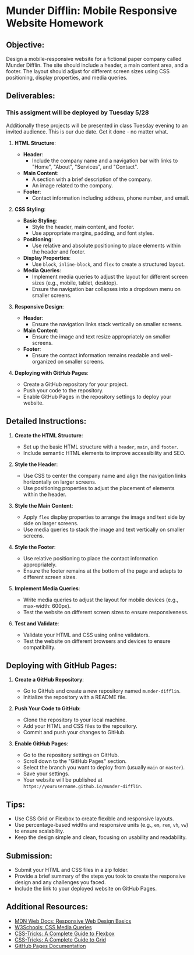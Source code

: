 # Munder Difflin: Mobile Responsive Website Homework

## Objective:
Design a mobile-responsive website for a fictional paper company called Munder Difflin. The site should include a header, a main content area, and a footer. The layout should adjust for different screen sizes using CSS positioning, display properties, and media queries.

## Deliverables:

### This assigment will be deployed by Tuesday 5/28
Additionally these projects will be presented in class Tuesday evening to an invited audience.  This is our due date.  Get it done - no matter what.



1. **HTML Structure**:
   - **Header**:
     - Include the company name and a navigation bar with links to "Home", "About", "Services", and "Contact".
   - **Main Content**:
     - A section with a brief description of the company.
     - An image related to the company.
   - **Footer**:
     - Contact information including address, phone number, and email.

2. **CSS Styling**:
   - **Basic Styling**:
     - Style the header, main content, and footer.
     - Use appropriate margins, padding, and font styles.
   - **Positioning**:
     - Use relative and absolute positioning to place elements within the header and footer.
   - **Display Properties**:
     - Use `block`, `inline-block`, and `flex` to create a structured layout.
   - **Media Queries**:
     - Implement media queries to adjust the layout for different screen sizes (e.g., mobile, tablet, desktop).
     - Ensure the navigation bar collapses into a dropdown menu on smaller screens.

3. **Responsive Design**:
   - **Header**:
     - Ensure the navigation links stack vertically on smaller screens.
   - **Main Content**:
     - Ensure the image and text resize appropriately on smaller screens.
   - **Footer**:
     - Ensure the contact information remains readable and well-organized on smaller screens.

4. **Deploying with GitHub Pages**:
   - Create a GitHub repository for your project.
   - Push your code to the repository.
   - Enable GitHub Pages in the repository settings to deploy your website.

## Detailed Instructions:

1. **Create the HTML Structure**:
   - Set up the basic HTML structure with a `header`, `main`, and `footer`.
   - Include semantic HTML elements to improve accessibility and SEO.

2. **Style the Header**:
   - Use CSS to center the company name and align the navigation links horizontally on larger screens.
   - Use positioning properties to adjust the placement of elements within the header.

3. **Style the Main Content**:
   - Apply `flex` display properties to arrange the image and text side by side on larger screens.
   - Use media queries to stack the image and text vertically on smaller screens.

4. **Style the Footer**:
   - Use relative positioning to place the contact information appropriately.
   - Ensure the footer remains at the bottom of the page and adapts to different screen sizes.

5. **Implement Media Queries**:
   - Write media queries to adjust the layout for mobile devices (e.g., max-width: 600px).
   - Test the website on different screen sizes to ensure responsiveness.

6. **Test and Validate**:
   - Validate your HTML and CSS using online validators.
   - Test the website on different browsers and devices to ensure compatibility.

## Deploying with GitHub Pages:

1. **Create a GitHub Repository**:
   - Go to GitHub and create a new repository named `munder-difflin`.
   - Initialize the repository with a README file.

2. **Push Your Code to GitHub**:
   - Clone the repository to your local machine.
   - Add your HTML and CSS files to the repository.
   - Commit and push your changes to GitHub.

3. **Enable GitHub Pages**:
   - Go to the repository settings on GitHub.
   - Scroll down to the "GitHub Pages" section.
   - Select the branch you want to deploy from (usually `main` or `master`).
   - Save your settings.
   - Your website will be published at `https://yourusername.github.io/munder-difflin`.

## Tips:
- Use CSS Grid or Flexbox to create flexible and responsive layouts.
- Use percentage-based widths and responsive units (e.g., `em`, `rem`, `vh`, `vw`) to ensure scalability.
- Keep the design simple and clean, focusing on usability and readability.

## Submission:
- Submit your HTML and CSS files in a zip folder.
- Provide a brief summary of the steps you took to create the responsive design and any challenges you faced.
- Include the link to your deployed website on GitHub Pages.

## Additional Resources:
- [MDN Web Docs: Responsive Web Design Basics](https://developer.mozilla.org/en-US/docs/Learn/CSS/CSS_layout/Responsive_Design)
- [W3Schools: CSS Media Queries](https://www.w3schools.com/css/css_rwd_mediaqueries.asp)
- [CSS-Tricks: A Complete Guide to Flexbox](https://css-tricks.com/snippets/css/a-guide-to-flexbox/)
- [CSS-Tricks: A Complete Guide to Grid](https://css-tricks.com/snippets/css/complete-guide-grid/)
- [GitHub Pages Documentation](https://docs.github.com/en/pages)
